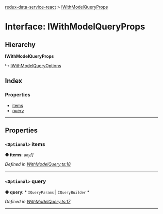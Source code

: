 [redux-data-service-react](../README.md) > [IWithModelQueryProps](../interfaces/iwithmodelqueryprops.md)

# Interface: IWithModelQueryProps

## Hierarchy

**IWithModelQueryProps**

↳  [IWithModelQueryOptions](iwithmodelqueryoptions.md)

## Index

### Properties

* [items](iwithmodelqueryprops.md#items)
* [query](iwithmodelqueryprops.md#query)

---

## Properties

<a id="items"></a>

### `<Optional>` items

**● items**: *`any`[]*

*Defined in [WithModelQuery.ts:18](https://github.com/Rediker-Software/redux-data-service-react/blob/a3ddc60/src/WithModelQuery.ts#L18)*

___
<a id="query"></a>

### `<Optional>` query

**● query**: * `IQueryParams` &#124; `IQueryBuilder`
*

*Defined in [WithModelQuery.ts:17](https://github.com/Rediker-Software/redux-data-service-react/blob/a3ddc60/src/WithModelQuery.ts#L17)*

___

